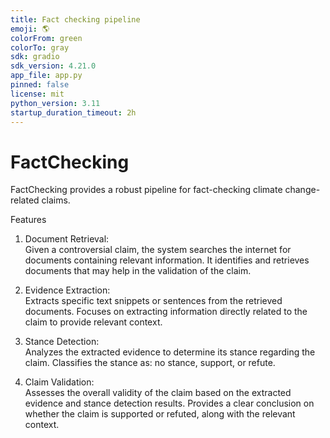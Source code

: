 ```yaml
---
title: Fact checking pipeline
emoji: 🌎
colorFrom: green
colorTo: gray
sdk: gradio
sdk_version: 4.21.0
app_file: app.py
pinned: false
license: mit
python_version: 3.11
startup_duration_timeout: 2h
---
```





# FactChecking
FactChecking provides a robust pipeline for fact-checking climate change-related claims.   

Features

1. Document Retrieval:  
  Given a controversial claim, the system searches the internet for documents containing relevant information.
  It identifies and retrieves documents that may help in the validation of the claim.

2. Evidence Extraction:  
  Extracts specific text snippets or sentences from the retrieved documents.
  Focuses on extracting information directly related to the claim to provide relevant context.

3. Stance Detection:  
  Analyzes the extracted evidence to determine its stance regarding the claim.
  Classifies the stance as: no stance, support, or refute.

4. Claim Validation:  
  Assesses the overall validity of the claim based on the extracted evidence and stance detection results.
  Provides a clear conclusion on whether the claim is supported or refuted, along with the relevant context.
